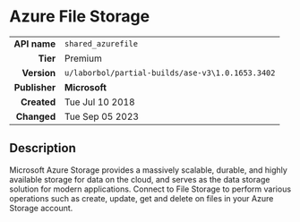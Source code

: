 # Azure File Storage
| | |
|-:|-|
|**API name**|`shared_azurefile`|
|**Tier**|Premium|
|**Version**|`u/laborbol/partial-builds/ase-v3\1.0.1653.3402`|
|**Publisher**|**Microsoft**|
|**Created**|Tue Jul 10 2018|
|**Changed**|Tue Sep 05 2023|

## Description
Microsoft Azure Storage provides a massively scalable, durable, and highly available storage for data on the cloud, and serves as the data storage solution for modern applications. Connect to File Storage to perform various operations such as create, update, get and delete on files in your Azure Storage account.
